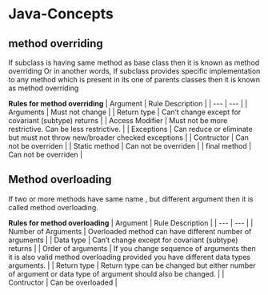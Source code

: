 # Java-Concepts

## method overriding
If subclass is having same method as base class then it is known as method overriding Or in another words, If subclass provides specific implementation to any method which is present in its one of parents classes then it is known as method overriding

**Rules for method overriding**
| Argument | Rule Description |
| --- | --- |
| Arguments | Must not change |
| Return type | Can’t change except for covariant (subtype) returns |
| Access Modifier | Must not be more restrictive. Can be less restrictive. |
| Exceptions | Can reduce or eliminate but must not throw new/broader checked exceptions |
| Contructor | Can not be overriden |
| Static method | Can not be overriden |
| final method | Can not be overriden |

## Method overloading
If two or more methods have same name , but different argument then it is called method overloading.

**Rules for method overloading**
| Argument | Rule Description |
| --- | --- |
| Number of Arguments | Overloaded method can have different number of arguments |
| Data type | Can’t change except for covariant (subtype) returns |
| Order of arguments | If you change sequence of arguments then it is also valid method overloading provided you have different data types arguments. |
| Return type | Return type can be changed but either number of argument or data type of argument should also be changed. |
| Contructor | Can be overloaded |
 
